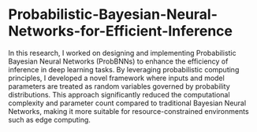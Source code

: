 # Probabilistic-Bayesian-Neural-Networks-for-Efficient-Inference
In this research, I worked on designing and implementing Probabilistic Bayesian Neural Networks (ProbBNNs) to enhance
the efficiency of inference in deep learning tasks. By leveraging probabilistic computing principles, I developed a novel framework where inputs and model parameters are treated as random variables governed by probability distributions. This approach significantly reduced the computational complexity and parameter count compared to traditional Bayesian Neural Networks, making it more suitable for resource-constrained environments such as edge computing.
